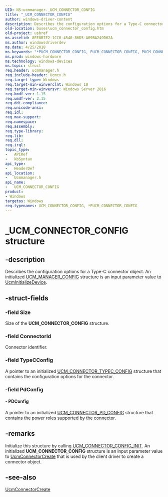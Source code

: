 ```yaml
---
UID: NS:ucmmanager._UCM_CONNECTOR_CONFIG
title: "_UCM_CONNECTOR_CONFIG"
author: windows-driver-content
description: Describes the configuration options for a Type-C connector object. An initialized UCM_MANAGER_CONFIG structure is an input parameter value to UcmInitializeDevice.
old-location: buses\ucm_connector_config.htm
old-project: usbref
ms.assetid: 8FE8B7E2-1CC0-4540-86D5-A09BA249D62A
ms.author: windowsdriverdev
ms.date: 4/25/2018
ms.keywords: "*PUCM_CONNECTOR_CONFIG, PUCM_CONNECTOR_CONFIG, PUCM_CONNECTOR_CONFIG structure pointer [Buses], UCM_CONNECTOR_CONFIG, UCM_CONNECTOR_CONFIG structure [Buses], _UCM_CONNECTOR_CONFIG, buses.ucm_connector_config, ucmmanager/PUCM_CONNECTOR_CONFIG, ucmmanager/UCM_CONNECTOR_CONFIG"
ms.prod: windows-hardware
ms.technology: windows-devices
ms.topic: struct
req.header: ucmmanager.h
req.include-header: Ucmcx.h
req.target-type: Windows
req.target-min-winverclnt: Windows 10
req.target-min-winversvr: Windows Server 2016
req.kmdf-ver: 1.15
req.umdf-ver: 2.15
req.ddi-compliance: 
req.unicode-ansi: 
req.idl: 
req.max-support: 
req.namespace: 
req.assembly: 
req.type-library: 
req.lib: 
req.dll: 
req.irql: 
topic_type:
-	APIRef
-	kbSyntax
api_type:
-	HeaderDef
api_location:
-	Ucmmanager.h
api_name:
-	UCM_CONNECTOR_CONFIG
product:
- Windows
targetos: Windows
req.typenames: UCM_CONNECTOR_CONFIG, *PUCM_CONNECTOR_CONFIG
---
```


# _UCM_CONNECTOR_CONFIG structure


## -description


Describes the configuration options for a Type-C connector object. An initialized <a href="https://msdn.microsoft.com/library/windows/hardware/mt187932">UCM_MANAGER_CONFIG</a> structure is an input parameter value to   <a href="https://msdn.microsoft.com/library/windows/hardware/mt187920">UcmInitializeDevice</a>.


## -struct-fields




### -field Size

Size of the <b>UCM_CONNECTOR_CONFIG</b> structure. 


### -field ConnectorId

Connector identifier. 


### -field TypeCConfig

A pointer to an initialized <a href="https://msdn.microsoft.com/library/windows/hardware/mt187930">UCM_CONNECTOR_TYPEC_CONFIG</a> structure that contains the configuration options for the connector. 


### -field PdConfig

 




#### - PDConfig

A pointer to an initialized <a href="https://msdn.microsoft.com/library/windows/hardware/mt187924">UCM_CONNECTOR_PD_CONFIG</a> structure that contains the power roles supported by the connector. 


## -remarks



Initialize this structure by calling <a href="https://msdn.microsoft.com/library/windows/hardware/mt187923">UCM_CONNECTOR_CONFIG_INIT</a>. An initialized <b>UCM_CONNECTOR_CONFIG</b> structure is an input parameter value to <a href="https://msdn.microsoft.com/library/windows/hardware/mt187909">UcmConnectorCreate</a> that is used by the client driver to create a connector object.




## -see-also




<a href="https://msdn.microsoft.com/library/windows/hardware/mt187909">UcmConnectorCreate</a>
 

 

